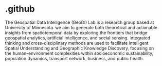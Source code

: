 # .github
The Geospatial Data Intelligence (GeoDI) Lab is a research group based at University of Minnesota. we aim to generate both theoretical and actionable insights from spatiotemporal data by exploring the frontiers that bridge geospatial analytics, artificial intelligence, and social sensing. Integrated thinking and cross-disciplinary methods are used to facilitate Intelligent Spatial Understanding and Geographic Knowledge Discovery, focusing on the human-environment complexities within socioeconomic sustainability, population dynamics, transport network, business, and public health.
